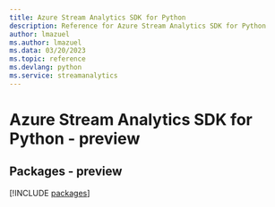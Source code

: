 ```yaml
---
title: Azure Stream Analytics SDK for Python
description: Reference for Azure Stream Analytics SDK for Python
author: lmazuel
ms.author: lmazuel
ms.data: 03/20/2023
ms.topic: reference
ms.devlang: python
ms.service: streamanalytics
---
```

# Azure Stream Analytics SDK for Python - preview
## Packages - preview
[!INCLUDE [packages](stream-analytics-index.md)]